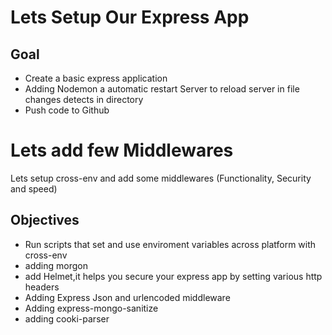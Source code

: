 # Lets Setup Our Express App



## Goal

 - Create a basic express application
 - Adding Nodemon a automatic restart Server to reload server in file changes detects in directory
 - Push code to Github
 
# Lets add few Middlewares
Lets setup cross-env and add some middlewares (Functionality, Security and speed)

## Objectives

- Run scripts that set and use enviroment variables across platform with cross-env
- adding morgon
- add Helmet,it helps you secure your express app by setting various http headers
- Adding Express Json and urlencoded middleware
- Adding express-mongo-sanitize
- adding cooki-parser

